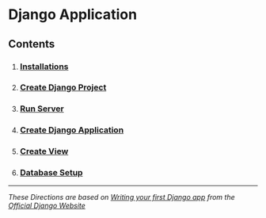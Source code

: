 # Django Application

## Contents

1. ### [Installations](https://github.com/TrinityTerry/django-directions/blob/master/contents/installations.md)
1. ### [Create Django Project](https://github.com/TrinityTerry/django-directions/blob/master/contents/create_proj.md)
1. ### [Run Server](https://github.com/TrinityTerry/django-directions/blob/master/contents/run_server.md)
1. ### [Create Django Application](https://github.com/TrinityTerry/django-directions/blob/master/contents/create_app.md)
1. ### [Create View](https://github.com/TrinityTerry/django-directions/blob/master/contents/create_view.md)
1. ### [Database Setup](https://github.com/TrinityTerry/django-directions/blob/master/contents/database.md)

***
*These Directions are based on [Writing your first Django app](https://docs.djangoproject.com/en/3.0/intro/tutorial01/) from the [Official Django Website](https://www.djangoproject.com/)*